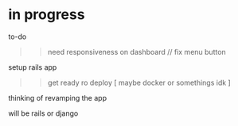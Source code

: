 # in progress

to-do

>> need responsiveness on dashboard // fix menu button 


setup rails app


>> get ready ro deploy [ maybe docker or somethings idk ]



thinking of revamping the app

will be rails or django 
